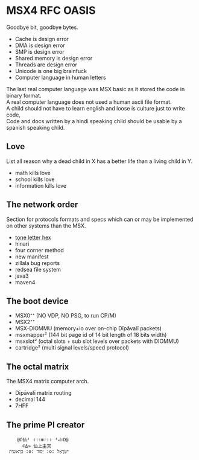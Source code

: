 # MSX4 RFC OASIS

Goodbye bit, goodbye bytes.  

- Cache is design error
- DMA is design error
- SMP is design error
- Shared memory is design error
- Threads are design error
- Unicode is one big brainfuck
- Computer language in human letters

The last real computer language was MSX basic as it stored the code in binary format.  
A real computer language does not used a human ascii file format.  
A child should not have to learn english and loose is culture just to write code,  
Code and docs written by a hindi speaking child should be usable by a spanish speaking child.

## Love

List all reason why a dead child in X has a better life than a living child in Y.

- math kills love
- school kills love
- information kills love

## The network order

Section for protocols formats and specs which can or may be implemented on other systems than the MSX.

- [tone letter hex](rfc/borgcube/tone-letter-hex.md)
- hinari
- four corner method
- new manifest
- zillala bug reports
- redsea file system
- java3
- maven4

## The boot device

- MSX0⁺⁺ (NO VDP, NO PSG, to run CP/M)
- MSX2⁺⁺
- MSX-DIOMMU (memory+io over on-chip Dīpāvalī packets)
- msxmapper² (144 bit page id of 14 bit length of 18 bits width)
- msxslot² (octal slots + sub slot levels over packets with DIOMMU)
- cartridge² (multi signal levels/speed protocol)

## The octal matrix

The MSX4 matrix computer arch.

- Dīpāvalī matrix routing
- decimal 144
- 7HFF

## The prime PI creator

	    @Ω仙⁴ ꜊꜊꜊⋇꜏꜏꜏ ⁴ﷲΩ@
	      ©Δ∞ 仙上主天
	 בְּרֵאשִׁית :o: יְסוֺד :o: יִשְׂרָאֵל

